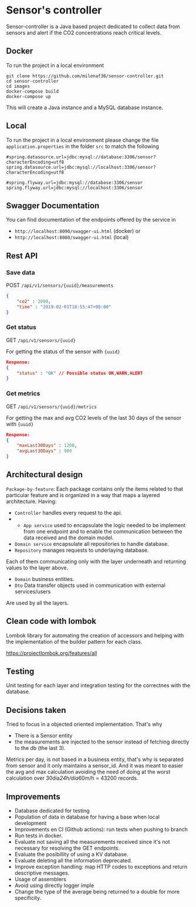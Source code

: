 # Sensor's controller

Sensor-controller is a Java based project dedicated to collect data from sensors and alert if the CO2 concentrations reach critical levels.

## Docker

To run the project in a local environment
```
git clone https://github.com/milenaf30/sensor-controller.git
cd sensor-controller
cd images
docker-compose build
docker-compose up
```

This will create a Java instance and a MySQL database instance.

## Local

To run the project in a local environment please change the file `application.properties` in the folder `src` to match the following

```
#spring.datasource.url=jdbc:mysql://database:3306/sensor?characterEncoding=utf8
spring.datasource.url=jdbc:mysql://localhost:3306/sensor?characterEncoding=utf8
```

```
#spring.flyway.url=jdbc:mysql://database:3306/sensor
spring.flyway.url=jdbc:mysql://localhost:3306/sensor
```

## Swagger Documentation

You can find documentation of the endpoints offered by the service in 
- `http://localhost:8090/swagger-ui.html` (docker) or 
- `http://localhost:8080/swagger-ui.html` (local)

## Rest API

### Save data

POST `/api/v1/sensors/{uuid}/measurements`


```json
{
    "co2" : 2000,
    "time" : "2019-02-01T18:55:47+00:00"
}
```

### Get status

GET `/api/v1/sensors/{uuid}`

For getting the status of the sensor with `{uuid}`

```json
Response: 
{
    "status" : "OK" // Possible status OK,WARN,ALERT
}
```

### Get metrics

GET `/api/v1/sensors/{uuid}/metrics`

For getting the max and avg CO2 levels of the last 30 days of the sensor with `{uuid}`

```json
Response: 
{
    "maxLast30Days" : 1200,
    "avgLast30Days" : 900
}
```

## Architectural design

`Package-by-feature`: Each package contains only the items related to that particular feature and is organized in a way that maps a layered architecture.
Having:

- `Controller` handles every request to the api.
- - `App service` used to encapsulate the logic needed to be implement from one endpoint and to enable the communication between the data received and the domain model.
- `Domain service` encapsulate all repositories to handle database.
- `Repository` manages requests to underlaying database.

Each of them communicating only with the layer underneath and returning values to the layer above.

- `Domain` business entities.
- `Dto` Data transfer objects used in communication with external services/users

Are used by all the layers.


## Clean code with lombok

Lombok library for automating the creation of accessors and helping with the implementation of the builder pattern for each class.

https://projectlombok.org/features/all

## Testing

Unit testing for each layer and integration testing for the correctnes with the database.

## Decisions taken

Tried to focus in a objected oriented implementation. That's why 
- There is a Sensor entity
- the measurements are injected to the sensor instead of fetching directly to the db (the last 3).

Metrics per day, is not based in a business entity, that's why is separated from sensor and it only maintains a sensor_id.
And it was meant to easier the avg and max calculation avoiding the need of doing at the worst calculation over 30dia*24h/dia*60m/h = 43200 records.

## Improvements

- Database dedicated for testing
- Population of data in database for having a base when local development
- Improvements en CI (Github actions): run tests when pushing to branch
- Run tests in docker.
- Evaluate not saving all the measurements received since it's not necessary for resolving the GET endpoints.
- Evaluate the posibillity of using a KV database.
- Evaluate deleting all the information deprecated.
- Improve exception handling: map HTTP codes to exceptions and return descriptive messages.
- Usage of assemblers
- Avoid using directly logger imple
- Change the type of the average being returned to a double for more specificity.
